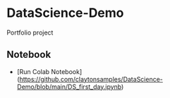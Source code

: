 # DataScience-Demo
Portfolio project

## Notebook
* [Run Colab Notebook] (https://github.com/claytonsamples/DataScience-Demo/blob/main/DS_first_day.ipynb)
